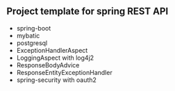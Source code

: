 Project template for spring REST API
---
* spring-boot
* mybatic
* postgresql
* ExceptionHandlerAspect
* LoggingAspect with log4j2
* ResponseBodyAdvice
* ResponseEntityExceptionHandler
* spring-security with oauth2

  
